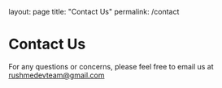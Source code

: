 layout: page
title: "Contact Us"
permalink: /contact

# Contact Us

For any questions or concerns, please feel free to email us at
  rushmedevteam@gmail.com

